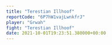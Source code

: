 ```yaml
---
title: "Terestian Illhoof"
reportCode: "6P7hW1vajLwnkfrJ"
player: "Grwah"
fight: "Terestian Illhoof"
date: 2021-10-01T19:23:51.380000+00:00
---
```

